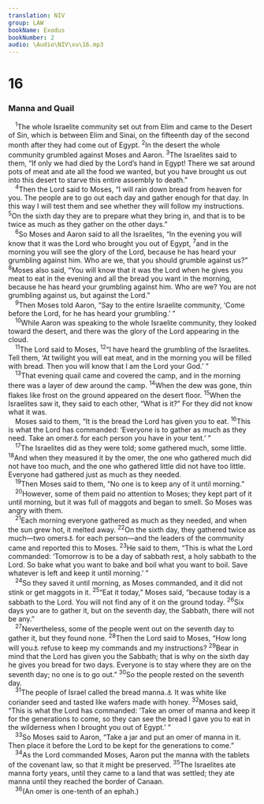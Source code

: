 ```yaml
---
translation: NIV
group: LAW
bookName: Exodus 
bookNumber: 2
audio: \Audio\NIV\xu\16.mp3
---
```


<div class="title"><h1>16</h1><h3>Manna and Quail </h3></div>
<span class="verse xu_16_1"> <sup>1</sup>The whole Israelite community set out from Elim and came to the Desert of Sin, which is between Elim and Sinai, on the fifteenth day of the second month after they had come out of Egypt. </span>
<span class="verse xu_16_2"><sup>2</sup>In the desert the whole community grumbled against Moses and Aaron. </span>
<span class="verse xu_16_3"><sup>3</sup>The Israelites said to them, “If only we had died by the Lord’s hand in Egypt! There we sat around pots of meat and ate all the food we wanted, but you have brought us out into this desert to starve this entire assembly to death.” <br/></span>
<span class="verse xu_16_4"> <sup>4</sup>Then the Lord said to Moses, “I will rain down bread from heaven for you. The people are to go out each day and gather enough for that day. In this way I will test them and see whether they will follow my instructions. </span>
<span class="verse xu_16_5"><sup>5</sup>On the sixth day they are to prepare what they bring in, and that is to be twice as much as they gather on the other days.” <br/></span>
<span class="verse xu_16_6"> <sup>6</sup>So Moses and Aaron said to all the Israelites, “In the evening you will know that it was the Lord who brought you out of Egypt, </span>
<span class="verse xu_16_7"><sup>7</sup>and in the morning you will see the glory of the Lord, because he has heard your grumbling against him. Who are we, that you should grumble against us?” </span>
<span class="verse xu_16_8"><sup>8</sup>Moses also said, “You will know that it was the Lord when he gives you meat to eat in the evening and all the bread you want in the morning, because he has heard your grumbling against him. Who are we? You are not grumbling against us, but against the Lord.” <br/></span>
<span class="verse xu_16_9"> <sup>9</sup>Then Moses told Aaron, “Say to the entire Israelite community, ‘Come before the Lord, for he has heard your grumbling.’ ” <br/></span>
<span class="verse xu_16_10"> <sup>10</sup>While Aaron was speaking to the whole Israelite community, they looked toward the desert, and there was the glory of the Lord appearing in the cloud. <br/></span>
<span class="verse xu_16_11"> <sup>11</sup>The Lord said to Moses, </span>
<span class="verse xu_16_12"><sup>12</sup>“I have heard the grumbling of the Israelites. Tell them, ‘At twilight you will eat meat, and in the morning you will be filled with bread. Then you will know that I am the Lord your God.’ ” <br/></span>
<span class="verse xu_16_13"> <sup>13</sup>That evening quail came and covered the camp, and in the morning there was a layer of dew around the camp. </span>
<span class="verse xu_16_14"><sup>14</sup>When the dew was gone, thin flakes like frost on the ground appeared on the desert floor. </span>
<span class="verse xu_16_15"><sup>15</sup>When the Israelites saw it, they said to each other, “What is it?” For they did not know what it was. <br/> Moses said to them, “It is the bread the Lord has given you to eat. </span>
<span class="verse xu_16_16"><sup>16</sup>This is what the Lord has commanded: ‘Everyone is to gather as much as they need. Take an omer<a data-toggle="tooltip" data-placement="bottom" title="That is, possibly about 3 pounds or about 1.4 kilograms; also in verses 18, 32, 33 and 36">⚓</a> for each person you have in your tent.’ ” <br/></span>
<span class="verse xu_16_17"> <sup>17</sup>The Israelites did as they were told; some gathered much, some little. </span>
<span class="verse xu_16_18"><sup>18</sup>And when they measured it by the omer, the one who gathered much did not have too much, and the one who gathered little did not have too little. Everyone had gathered just as much as they needed. <br/></span>
<span class="verse xu_16_19"> <sup>19</sup>Then Moses said to them, “No one is to keep any of it until morning.” <br/></span>
<span class="verse xu_16_20"> <sup>20</sup>However, some of them paid no attention to Moses; they kept part of it until morning, but it was full of maggots and began to smell. So Moses was angry with them. <br/></span>
<span class="verse xu_16_21"> <sup>21</sup>Each morning everyone gathered as much as they needed, and when the sun grew hot, it melted away. </span>
<span class="verse xu_16_22"><sup>22</sup>On the sixth day, they gathered twice as much—two omers<a data-toggle="tooltip" data-placement="bottom" title="That is, possibly about 6 pounds or about 2.8 kilograms">⚓</a> for each person—and the leaders of the community came and reported this to Moses. </span>
<span class="verse xu_16_23"><sup>23</sup>He said to them, “This is what the Lord commanded: ‘Tomorrow is to be a day of sabbath rest, a holy sabbath to the Lord. So bake what you want to bake and boil what you want to boil. Save whatever is left and keep it until morning.’ ” <br/></span>
<span class="verse xu_16_24"> <sup>24</sup>So they saved it until morning, as Moses commanded, and it did not stink or get maggots in it. </span>
<span class="verse xu_16_25"><sup>25</sup>“Eat it today,” Moses said, “because today is a sabbath to the Lord. You will not find any of it on the ground today. </span>
<span class="verse xu_16_26"><sup>26</sup>Six days you are to gather it, but on the seventh day, the Sabbath, there will not be any.” <br/></span>
<span class="verse xu_16_27"> <sup>27</sup>Nevertheless, some of the people went out on the seventh day to gather it, but they found none. </span>
<span class="verse xu_16_28"><sup>28</sup>Then the Lord said to Moses, “How long will you<a data-toggle="tooltip" data-placement="bottom" title="The Hebrew is plural.">⚓</a> refuse to keep my commands and my instructions? </span>
<span class="verse xu_16_29"><sup>29</sup>Bear in mind that the Lord has given you the Sabbath; that is why on the sixth day he gives you bread for two days. Everyone is to stay where they are on the seventh day; no one is to go out.” </span>
<span class="verse xu_16_30"><sup>30</sup>So the people rested on the seventh day. <br/></span>
<span class="verse xu_16_31"> <sup>31</sup>The people of Israel called the bread manna.<a data-toggle="tooltip" data-placement="bottom" title="sounds like the Hebrew for What is it? (see verse 15).">⚓</a> It was white like coriander seed and tasted like wafers made with honey. </span>
<span class="verse xu_16_32"><sup>32</sup>Moses said, “This is what the Lord has commanded: ‘Take an omer of manna and keep it for the generations to come, so they can see the bread I gave you to eat in the wilderness when I brought you out of Egypt.’ ” <br/></span>
<span class="verse xu_16_33"> <sup>33</sup>So Moses said to Aaron, “Take a jar and put an omer of manna in it. Then place it before the Lord to be kept for the generations to come.” <br/></span>
<span class="verse xu_16_34"> <sup>34</sup>As the Lord commanded Moses, Aaron put the manna with the tablets of the covenant law, so that it might be preserved. </span>
<span class="verse xu_16_35"><sup>35</sup>The Israelites ate manna forty years, until they came to a land that was settled; they ate manna until they reached the border of Canaan. <br/></span>
<span class="verse xu_16_36"> <sup>36</sup>(An omer is one-tenth of an ephah.) <br/></span>
